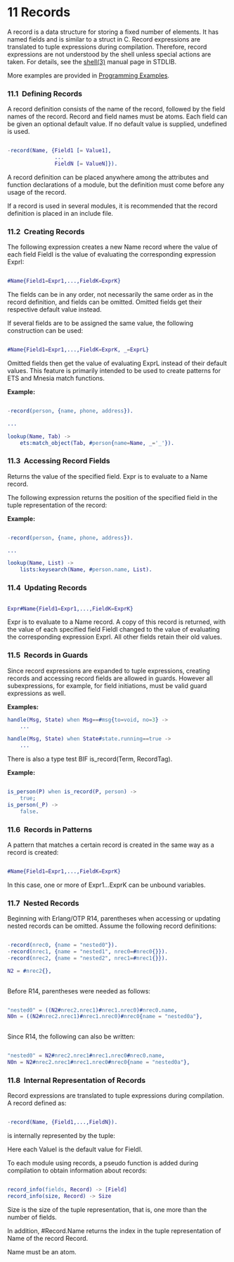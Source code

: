 
# 11 Records


A record is a data structure for storing a fixed number of
 elements. It has named fields and is similar to a struct in C.
 Record expressions are translated to tuple expressions during
 compilation. Therefore, record expressions are not understood by
 the shell unless special actions are taken. For details, see the
 [shell(3)](https://www.erlang.org/../man/shell.html)
 manual page in STDLIB.


More examples are provided in
 [Programming Examples](https://www.erlang.org/../programming_examples/records.html).

<!--#defining-records#-->
### 11.1  Defining Records


A record definition consists of the name of the record,
 followed by the field names of the record. Record and field names
 must be atoms. Each field can be given an optional default value.
 If no default value is supplied, undefined is used.



```erlang

-record(Name, {Field1 [= Value1],
               ...
               FieldN [= ValueN]}).
```

A record definition can be placed anywhere among the attributes
 and function declarations of a module, but the definition must
 come before any usage of the record.


If a record is used in several modules, it is recommended that
 the record definition is placed in an include file.

<!--#creating-records#-->
### 11.2  Creating Records


The following expression creates a new Name record where
 the value of each field FieldI is the value of evaluating
 the corresponding expression ExprI:



```erlang

#Name{Field1=Expr1,...,FieldK=ExprK}
```

The fields can be in any order, not necessarily the same order as
 in the record definition, and fields can be omitted. Omitted
 fields get their respective default value instead.


If several fields are to be assigned the same value,
 the following construction can be used:



```erlang

#Name{Field1=Expr1,...,FieldK=ExprK, _=ExprL}
```

Omitted fields then get the value of evaluating ExprL
 instead of their default values. This feature is primarily
 intended to be used to create patterns for ETS and Mnesia match
 functions.


**Example:**



```erlang

-record(person, {name, phone, address}).

...

lookup(Name, Tab) ->
    ets:match_object(Tab, #person{name=Name, _='_'}).
```

<!--#accessing-record-fields#-->
### 11.3  Accessing Record Fields


Returns the value of the specified field. Expr is to
 evaluate to a Name record.


The following expression returns the position of the specified
 field in the tuple representation of the record:


**Example:**



```erlang

-record(person, {name, phone, address}).

...

lookup(Name, List) ->
    lists:keysearch(Name, #person.name, List).
```

<!--#updating-records-->
### 11.4  Updating Records



```erlang

Expr#Name{Field1=Expr1,...,FieldK=ExprK}
```

Expr is to evaluate to a Name record. A
 copy of this record is returned, with the value of each specified field
 FieldI changed to the value of evaluating the corresponding
 expression ExprI. All other fields retain their old
 values.


<!--#records-in-guards#-->
### 11.5  Records in Guards


Since record expressions are expanded to tuple expressions,
 creating records and accessing record fields are allowed in
 guards. However all subexpressions, for example, for field
 initiations, must be valid guard expressions as well.


**Examples:**



```erlang
handle(Msg, State) when Msg==#msg{to=void, no=3} ->
    ...

handle(Msg, State) when State#state.running==true ->
    ...
```

There is also a type test BIF is_record(Term, RecordTag).


**Example:**



```erlang

is_person(P) when is_record(P, person) ->
    true;
is_person(_P) ->
    false.
```

<!--#records-in-patterns#-->
### 11.6  Records in Patterns


A pattern that matches a certain record is created in the same
 way as a record is created:



```erlang

#Name{Field1=Expr1,...,FieldK=ExprK}
```

In this case, one or more of Expr1...ExprK can be
 unbound variables.

<!--#nested-records#-->
### 11.7  Nested Records


Beginning with Erlang/OTP R14, parentheses when accessing or updating nested
 records can be omitted. Assume the following record
 definitions:



```erlang

-record(nrec0, {name = "nested0"}).
-record(nrec1, {name = "nested1", nrec0=#nrec0{}}).
-record(nrec2, {name = "nested2", nrec1=#nrec1{}}).

N2 = #nrec2{},
    
```

Before R14, parentheses were needed as follows:



```erlang

"nested0" = ((N2#nrec2.nrec1)#nrec1.nrec0)#nrec0.name,
N0n = ((N2#nrec2.nrec1)#nrec1.nrec0)#nrec0{name = "nested0a"},
    
```

Since R14, the following can also be written:



```erlang

"nested0" = N2#nrec2.nrec1#nrec1.nrec0#nrec0.name,
N0n = N2#nrec2.nrec1#nrec1.nrec0#nrec0{name = "nested0a"},
```

<!--#internal-representation-of-records#-->
### 11.8  Internal Representation of Records


Record expressions are translated to tuple expressions during
 compilation. A record defined as:



```erlang

-record(Name, {Field1,...,FieldN}).
```

is internally represented by the tuple:


Here each ValueI is the default value for FieldI.


To each module using records, a pseudo function is added
 during compilation to obtain information about records:



```erlang

record_info(fields, Record) -> [Field]
record_info(size, Record) -> Size
```

Size is the size of the tuple representation, that is,
 one more than the number of fields.


In addition, #Record.Name returns the index in the tuple
 representation of Name of the record Record.


Name must be an atom.






